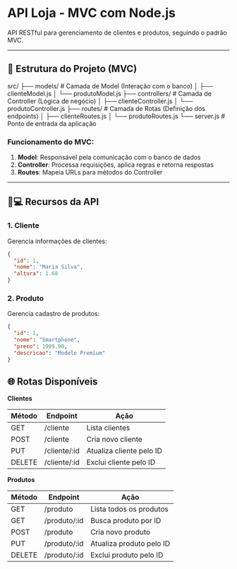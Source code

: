 # API Loja - MVC com Node.js

API RESTful para gerenciamento de clientes e produtos, seguindo o padrão MVC.

---

## 📁 Estrutura do Projeto (MVC)

src/
├── models/ # Camada de Model (Interação com o banco)
│ ├── clienteModel.js
│ └── produtoModel.js
├── controllers/ # Camada de Controller (Lógica de negócio)
│ ├── clienteController.js
│ └── produtoController.js
├── routes/ # Camada de Rotas (Definição dos endpoints)
│ ├── clienteRoutes.js
│ └── produtoRoutes.js
└── server.js # Ponto de entrada da aplicação

### Funcionamento do MVC:
1. **Model**: Responsável pela comunicação com o banco de dados
2. **Controller**: Processa requisições, aplica regras e retorna respostas
3. **Routes**: Mapeia URLs para métodos do Controller

---

## 🧑💻 Recursos da API

### 1. Cliente
Gerencia informações de clientes:
```json
{
  "id": 1,
  "nome": "Maria Silva",
  "altura": 1.68
}
```

### 2. Produto

Gerencia cadastro de produtos:
```json
{
  "id": 1,
  "nome": "Smartphone",
  "preco": 1999.90,
  "descricao": "Modelo Premium"
}
```

## 🌐 Rotas Disponíveis
**Clientes**

Método|Endpoint|Ação
-|-|-
GET|/cliente|Lista clientes
POST|/cliente|Cria novo cliente
PUT|/cliente/:id|Atualiza cliente pelo ID
DELETE|/cliente/:id|Exclui cliente pelo ID

**Produtos**

Método|Endpoint|Ação
-|-|-
GET|/produto|Lista todos os produtos
GET|/produto/:id|Busca produto por ID
POST|/produto|Cria novo produto
PUT|/produto/:id|Atualiza produto pelo ID
DELETE|/produto/:id|Exclui produto pelo ID
